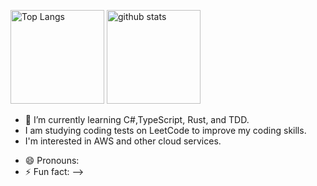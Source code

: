 <p align="left"> 
  <img alt="Top Langs" height="150px" src="https://github-readme-stats.vercel.app/api/top-langs/?username=hidekazunasu&layout=compact&show_icons=true&theme=onedark" />
  <img alt="github stats" height="150px" src="https://github-readme-stats.vercel.app/api?username=hidekazunasu&theme=onedark&show_icons=ture" />
</p>


<!--
**hidekazunasu/hidekazunasu** is a ✨ _special_ ✨ repository because its `README.md` (this file) appears on your GitHub profile.

Here are some ideas to get you started: -->

- 🌱 I’m currently learning C#,TypeScript, Rust, and TDD.
- I am studying coding tests on LeetCode to improve my coding skills. 
- I'm interested in AWS and other cloud services.
<!-- - 👯 I’m looking to collaborate on ... -->
- 😄 Pronouns: 
- ⚡ Fun fact: 
-->




